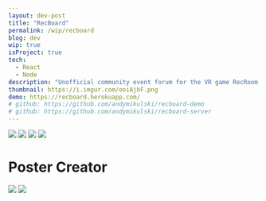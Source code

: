 ```yaml
---
layout: dev-post
title: "RecBoard"
permalink: /wip/recboard
blog: dev
wip: true
isProject: true
tech:
  - React
  - Node
description: "Unofficial community event forum for the VR game RecRoom."
thumbnail: https://i.imgur.com/ooiAjbF.png
demo: https://recboard.herokuapp.com/
# github: https://github.com/andymikulski/recboard-demo
# github: https://github.com/andymikulski/recboard-server
---
```





<img src="https://imgur.com/1ySVKeC.png" />



<img src="https://imgur.com/IhWiB8U.png" />

<img src="https://imgur.com/HmpKw4g.png" />


<img src="https://imgur.com/tO1E2gU.png" />


# Poster Creator


<img src="https://imgur.com/ooiAjbF.png" />

<img src="https://imgur.com/dAk3zCz.png" />
